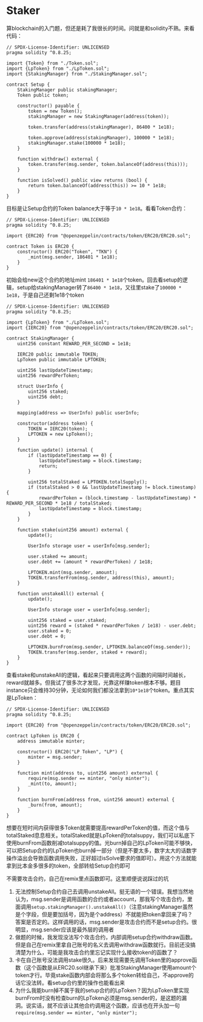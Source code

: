# Staker

算blockchain的入门题，但还是耗了我很长的时间。问就是和solidity不熟。来看代码：
```solidity
// SPDX-License-Identifier: UNLICENSED
pragma solidity ^0.8.25;

import {Token} from "./Token.sol";
import {LpToken} from "./LpToken.sol";
import {StakingManager} from "./StakingManager.sol";

contract Setup {
    StakingManager public stakingManager;
    Token public token;

    constructor() payable {
        token = new Token();
        stakingManager = new StakingManager(address(token));

        token.transfer(address(stakingManager), 86400 * 1e18);

        token.approve(address(stakingManager), 100000 * 1e18);
        stakingManager.stake(100000 * 1e18);
    }

    function withdraw() external {
        token.transfer(msg.sender, token.balanceOf(address(this)));
    }

    function isSolved() public view returns (bool) {
        return token.balanceOf(address(this)) >= 10 * 1e18;
    }
}
```
目标是让Setup合约的Token balance大于等于`10 * 1e18`。看看Token合约：
```solidity
// SPDX-License-Identifier: UNLICENSED
pragma solidity ^0.8.25;

import {ERC20} from "@openzeppelin/contracts/token/ERC20/ERC20.sol";

contract Token is ERC20 {
    constructor() ERC20("Token", "TKN") {
        _mint(msg.sender, 186401 * 1e18);
    }
}
```
初始会给new这个合约的地址mint `186401 * 1e18`个token。回去看setup的逻辑，setup给stakingManager转了`86400 * 1e18`，又往里stake了`100000 * 1e18`，于是自己还剩1e18个token
```solidity
// SPDX-License-Identifier: UNLICENSED
pragma solidity ^0.8.25;

import {LpToken} from "./LpToken.sol";
import {IERC20} from "@openzeppelin/contracts/token/ERC20/ERC20.sol";

contract StakingManager {
    uint256 constant REWARD_PER_SECOND = 1e18;

    IERC20 public immutable TOKEN;
    LpToken public immutable LPTOKEN;

    uint256 lastUpdateTimestamp;
    uint256 rewardPerToken;

    struct UserInfo {
        uint256 staked;
        uint256 debt;
    }

    mapping(address => UserInfo) public userInfo;

    constructor(address token) {
        TOKEN = IERC20(token);
        LPTOKEN = new LpToken();
    }

    function update() internal {
        if (lastUpdateTimestamp == 0) {
            lastUpdateTimestamp = block.timestamp;
            return;
        }

        uint256 totalStaked = LPTOKEN.totalSupply();
        if (totalStaked > 0 && lastUpdateTimestamp != block.timestamp) {
            rewardPerToken = (block.timestamp - lastUpdateTimestamp) * REWARD_PER_SECOND * 1e18 / totalStaked;
            lastUpdateTimestamp = block.timestamp;
        }
    }

    function stake(uint256 amount) external {
        update();

        UserInfo storage user = userInfo[msg.sender];

        user.staked += amount;
        user.debt += (amount * rewardPerToken) / 1e18;

        LPTOKEN.mint(msg.sender, amount);
        TOKEN.transferFrom(msg.sender, address(this), amount);
    }

    function unstakeAll() external {
        update();

        UserInfo storage user = userInfo[msg.sender];

        uint256 staked = user.staked;
        uint256 reward = (staked * rewardPerToken / 1e18) - user.debt;
        user.staked = 0;
        user.debt = 0;

        LPTOKEN.burnFrom(msg.sender, LPTOKEN.balanceOf(msg.sender));
        TOKEN.transfer(msg.sender, staked + reward);
    }
}
```
查看stake和unstakeAll的逻辑，看起来只要调用这两个函数的间隔时间越长，reward就越多。但我试了很多次才发现，光靠这样赚token根本不够。题目instance只会维持30分钟，无论如何我们都没法拿到`10*1e18`个token。重点其实是LpToken：
```solidity
// SPDX-License-Identifier: UNLICENSED
pragma solidity ^0.8.25;

import {ERC20} from "@openzeppelin/contracts/token/ERC20/ERC20.sol";

contract LpToken is ERC20 {
    address immutable minter;

    constructor() ERC20("LP Token", "LP") {
        minter = msg.sender;
    }

    function mint(address to, uint256 amount) external {
        require(msg.sender == minter, "only minter");
        _mint(to, amount);
    }

    function burnFrom(address from, uint256 amount) external {
        _burn(from, amount);
    }
}
```
想要在短时间内获得很多Token就需要提高rewardPerToken的值，而这个值与totalStaked息息相关。totalStaked就是LpToken的totalsuppy，我们可以私底下使用burnFrom函数削减totalsuppy的值。光burn掉自己的LpToken可能不够快，可以把Setup合约的LpToken也burn掉一部分（但是不要太多，数字太大的话数字操作溢出会导致函数调用失败，正好超过isSolve要求的值即可）。用这个方法就能拿到比本金多很多的token，全部转给Setup合约即可

不需要攻击合约，自己在remix里点函数即可。这里顺便说说踩过的坑

1. 无法控制Setup合约自己去调用unstakeAll。挺无语的一个错误。我想当然地认为，msg.sender是调用函数的合约或者account，那我写个攻击合约，里面调用`setup.stakingManager().unstakeAll()`（注意stakingManager虽然是个字段，但是要加括号，因为是个address）不就能把token拿回来了吗？答案是否定的。这样调用的话，msg.sender是攻击合约而不是setup合约。很明显，msg.sender应该是最外层的调用者
2. 做题的时候，我发现没法写个攻击合约，内部调用setup合约withdraw函数。但是自己在remix里拿自己账号的名义去调用withdraw函数就行。目前还没搞清楚为什么，可能是我攻击合约里忘记实现什么接收token的函数了？
3. 卡在自己账号没法调用stake很久。后来发现需要先调用Token里的approve函数（这个函数是从ERC20.sol继承下来）批准StakingManager使用amount个token才行。毕竟stake函数内部会将那么多个token转给自己，不approve的话它没法转。看setup合约里的操作也能看出来
4. 为什么我能burn掉不属于我的setup合约的LpToken？因为LpToken里实现burnFrom时没有检查burn的LpToken必须是msg.sender的，是这题的漏洞。说实话，就不应该让其他合约调用这个函数，应该也在开头加一句`require(msg.sender == minter, "only minter");`